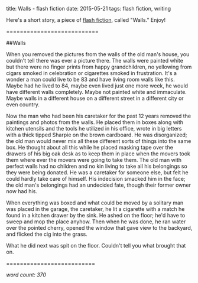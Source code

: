 title: Walls - flash fiction
date: 2015-05-21
tags: flash fiction, writing

Here's a short story, a piece of [flash fiction](http://en.wikipedia.org/wiki/Flash_fiction), called "Walls."  Enjoy!

===========================

##Walls

When you removed the pictures from the walls of the old man's house, you couldn't tell there was ever a picture there.  The walls were painted white but there were no finger prints from happy grandchildren, no yellowing from cigars smoked in celebration or cigarettes smoked in frustration.  It's a wonder a man could live to be 83 and have living room walls like this.  Maybe had he lived to 84, maybe even lived just one more week, he would have different walls completely.  Maybe not painted white and immaculate.  Maybe walls in a different house on a different street in a different city or even country.

Now the man who had been his caretaker for the past 12 years removed the paintings and photos from the walls.  He placed them in boxes along with kitchen utensils and the tools he utilized in his office, wrote in big letters with a thick tipped Sharpie on the brown cardboard.  He was disorganized; the old man would never mix all these different sorts of things into the same box.  He thought about all this while he placed masking tape over the drawers of his big oak desk as to keep them in place when the movers took them where ever the movers were going to take them.  The old man with perfect walls had no children and no kin living to take all his belongings so they were being donated.  He was a caretaker for someone else, but felt he could hardly take care of himself.  His indecision smacked him in the face; the old man's belongings had an undecided fate, though their former owner now had his.

When everything was boxed and what could be moved by a solitary man was placed in the garage, the caretaker, he lit a cigarette with a match he found in a kitchen drawer by the sink.  He ashed on the floor; he'd have to sweep and mop the place anyhow.  Then when he was done, he ran water over the pointed cherry, opened the window that gave view to the backyard, and flicked the cig into the grass.

What he did next was spit on the floor.  Couldn't tell you what brought that on. 

==========================

*word count: 370*
